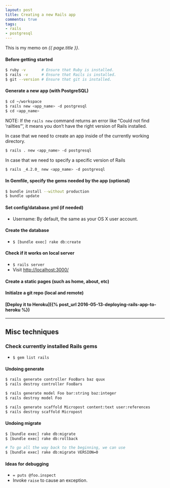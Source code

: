 ```yaml
---
layout: post
title: Creating a new Rails app
comments: true
tags:
- rails
- postgresql
---
```


This is my memo on *{{ page.title }}*.


#### Before getting started
```bash
$ ruby -v       # Ensure that Ruby is installed.
$ rails -v      # Ensure that Rails is installed.
$ git --version # Ensure that git is installed.
```

#### Generate a new app (with PostgreSQL)
```bash
$ cd ~/workspace
$ rails new <app_name> -d postgresql
$ cd <app_name>
```

NOTE: If the `rails new` command returns an error like “Could not find ’railties”’, it
means you don’t have the right version of Rails installed.

In case that we need to create an app inside of the currently working directory.

```bash
$ rails . new <app_name> -d postgresql
```

In case that we need to specify a specific version of Rails

```bash
$ rails _4.2.0_ new <app_name> -d postgresql
```

#### In Gemfile, specify the gems needed by the app (optional)

```bash
$ bundle install --without production
$ bundle update
```

#### Set config/database.yml (if needed)
- Username: By default, the same as your OS X user account.

#### Create the database
- `$ [bundle exec] rake db:create`

#### Check if it works on local server
- `$ rails server`
- Visit [http://localhost:3000/](http://localhost:3000/)

#### Create a static pages (such as home, about, etc)

#### Initialze a git repo (local and remote)

#### [Deploy it to Heroku]({% post_url 2016-05-13-deploying-rails-app-to-heroku %})

---

## Misc techniques

### Check currently installed Rails gems
- `$ gem list rails`

#### Undoing generate

```bash
$ rails generate controller FooBars baz quux
$ rails destroy controller FooBars

$ rails generate model Foo bar:string baz:integer
$ rails destroy model Foo

$ rails generate scaffold Micropost content:text user:references
$ rails destroy scaffold Micropost
```

#### Undoing migrate

```bash
$ [bundle exec] rake db:migrate
$ [bundle exec] rake db:rollback

# To go all the way back to the beginning, we can use
$ [bundle exec] rake db:migrate VERSION=0
```

#### Ideas for debugging

- `= puts @foo.inspect`
- Invoke `raise` to cause an exception.
